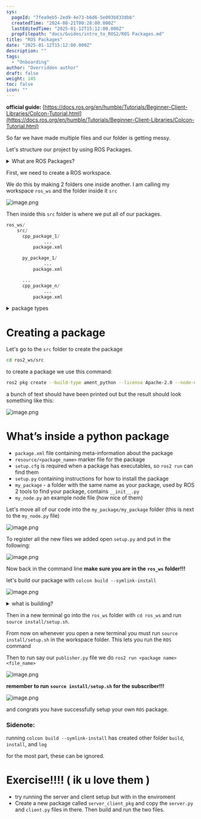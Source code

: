 ```yaml
---
sys:
  pageId: "7fea9eb5-2ed9-4e73-b6d6-5e093b833dbb"
  createdTime: "2024-08-21T00:28:00.000Z"
  lastEditedTime: "2025-01-12T15:12:00.000Z"
  propFilepath: "docs/Guides/intro_to_ROS2/ROS Packages.md"
title: "ROS Packages"
date: "2025-01-12T15:12:00.000Z"
description: ""
tags:
  - "Onboarding"
author: "Overridden author"
draft: false
weight: 145
toc: false
icon: ""
---
```


**official guide:** [https://docs.ros.org/en/humble/Tutorials/Beginner-Client-Libraries/Colcon-Tutorial.html](https://docs.ros.org/en/humble/Tutorials/Beginner-Client-Libraries/Colcon-Tutorial.html)

So far we have made multiple files and our folder is getting messy.

Let's structure our project by using ROS Packages.

<details>

<summary>What are ROS Packages?</summary>

ROS Packages are, as the name implies, packages of code that are highly sharable between ROS developers.

They consist of a folder, `package.xml` file, and source code

```python
      cpp_package_1/
		      ... imagine much code files here ..
          package.xml
```

</details>

First, we need to create a ROS workspace.

We do this by making 2 folders one inside another. I am calling my workspace `ros_ws` and the folder inside it `src`

![image.png](https://prod-files-secure.s3.us-west-2.amazonaws.com/d518164a-d88e-44d1-a4ee-3adb3bd8bce0/70706947-fd18-4537-a67b-e12946812d31/image.png?X-Amz-Algorithm=AWS4-HMAC-SHA256&X-Amz-Content-Sha256=UNSIGNED-PAYLOAD&X-Amz-Credential=ASIAZI2LB4664M3R5DTP%2F20250505%2Fus-west-2%2Fs3%2Faws4_request&X-Amz-Date=20250505T161123Z&X-Amz-Expires=3600&X-Amz-Security-Token=IQoJb3JpZ2luX2VjEIj%2F%2F%2F%2F%2F%2F%2F%2F%2F%2FwEaCXVzLXdlc3QtMiJHMEUCIBsIoZSjfRfzWIlcQm5xOg6ak1XqxBOVS6eSuNMFIORxAiEA1pYY4a9UqjyjJjrHScQi1ZDCpN8u21l2TtjK3nHZXYUq%2FwMIMBAAGgw2Mzc0MjMxODM4MDUiDGLtPwgrvndc5DBXKCrcA9LkO%2Fbbd8EH1QABpqDV%2Bc%2Bjec%2BYXQbWTaTo2Su%2BnyivDlLPnEQ2DsEqVnaA44e58Z1glv9MpfbXZVtjO449ifEOEhRxGgFzlu%2BSNaLMrrnFSg8jgtVJnrgV6UX7u2vYxwU6UnmUoFF9AO3eWidYl0C43VciCOGZm1kiTMFtvf0N%2Bks7zb6RU%2F0zFebrAdX3KfviTpDnwESLTPz%2FNK5W%2FjvsGQrF2ErnBhvCa%2F21sFAL8TuNHTvL5RUyDNDqnSiI90dbWHkWUtKRu5%2BQGktkUBSdZVJSnUK%2B5KEOZFR1KPSL2e%2BJauNKidpyUZibr%2FktCFoMWBO%2Bf6%2BV%2BmLYvKgXXO9LU3tCSP%2FKqiVq70ZywWLeUD5nf9rYdiLJkw7c09uxppU5PpBOwf0xZJRrbrixraBOQr56RSgiDRe9TaMWu1oarTjHU6uUHXanCD8ONsTbqFq0Ej4aYv%2FcOAy5e7%2FI6S6TMV8R66nds6KaKTnaqO5ZMS04n6T1pQi4mWHr86DDu6%2F%2BtvdO1Q4qZy0LTBKkcWjt0PqtNozZcXxOBbSJ6ZfyNUVxFfr171B8VQYZTCix%2FA2h0sHqKmp5twXubHqawK1TYOuZdxK0WZAQWR4v1jUSeWaQ0VGpA3WGao%2BfMK6x48AGOqUBbB%2BZHvR284X%2Bqk%2FJgIWwXKINWgj9Gnd9XlRrb81TgrTLMVKn1AwoxvZMy0Y0hGCiQoDA30UOlq4vMRldWp%2BHPlibdZvSCOKKS%2Bl98SrRNpDqAePdlE6MHvArZKMO1XoivM1EmL6VZ4j1J%2FvsCMdO1VuH8KMJzwIswVYZskHsFygrnl2Wmco4WcvkvwwvlL3FSKuou3Mv3HuMiVcP5XO2wbdJ7J%2FU&X-Amz-Signature=183258dc7f80a1f00eeba7affcc0c0ef3cb15931969a1a41939ec446e4dbcd02&X-Amz-SignedHeaders=host&x-id=GetObject)

Then inside this `src` folder is where we put all of our packages.

```python
ros_ws/
    src/
      cpp_package_1/
		      ...
          package.xml

      py_package_1/
		      ...
          package.xml

      ...
      cpp_package_n/
		      ...
          package.xml

```

<details>

<summary>package types</summary>

packages can be either `C++` or python.

the intern file structure is different for each but for this guide we will stick to creating python packages

</details>

# Creating a package

Let's go to the `src` folder to create the package

```bash
cd ros2_ws/src
```

to create a package we use this command:

```bash
ros2 pkg create --build-type ament_python --license Apache-2.0 --node-name my_node my_package
```

a bunch of text should have been printed out but the result should look something like this:

![image.png](https://prod-files-secure.s3.us-west-2.amazonaws.com/d518164a-d88e-44d1-a4ee-3adb3bd8bce0/e6cf1e3f-8512-4a3e-b131-079f800bf3e8/image.png?X-Amz-Algorithm=AWS4-HMAC-SHA256&X-Amz-Content-Sha256=UNSIGNED-PAYLOAD&X-Amz-Credential=ASIAZI2LB4664M3R5DTP%2F20250505%2Fus-west-2%2Fs3%2Faws4_request&X-Amz-Date=20250505T161123Z&X-Amz-Expires=3600&X-Amz-Security-Token=IQoJb3JpZ2luX2VjEIj%2F%2F%2F%2F%2F%2F%2F%2F%2F%2FwEaCXVzLXdlc3QtMiJHMEUCIBsIoZSjfRfzWIlcQm5xOg6ak1XqxBOVS6eSuNMFIORxAiEA1pYY4a9UqjyjJjrHScQi1ZDCpN8u21l2TtjK3nHZXYUq%2FwMIMBAAGgw2Mzc0MjMxODM4MDUiDGLtPwgrvndc5DBXKCrcA9LkO%2Fbbd8EH1QABpqDV%2Bc%2Bjec%2BYXQbWTaTo2Su%2BnyivDlLPnEQ2DsEqVnaA44e58Z1glv9MpfbXZVtjO449ifEOEhRxGgFzlu%2BSNaLMrrnFSg8jgtVJnrgV6UX7u2vYxwU6UnmUoFF9AO3eWidYl0C43VciCOGZm1kiTMFtvf0N%2Bks7zb6RU%2F0zFebrAdX3KfviTpDnwESLTPz%2FNK5W%2FjvsGQrF2ErnBhvCa%2F21sFAL8TuNHTvL5RUyDNDqnSiI90dbWHkWUtKRu5%2BQGktkUBSdZVJSnUK%2B5KEOZFR1KPSL2e%2BJauNKidpyUZibr%2FktCFoMWBO%2Bf6%2BV%2BmLYvKgXXO9LU3tCSP%2FKqiVq70ZywWLeUD5nf9rYdiLJkw7c09uxppU5PpBOwf0xZJRrbrixraBOQr56RSgiDRe9TaMWu1oarTjHU6uUHXanCD8ONsTbqFq0Ej4aYv%2FcOAy5e7%2FI6S6TMV8R66nds6KaKTnaqO5ZMS04n6T1pQi4mWHr86DDu6%2F%2BtvdO1Q4qZy0LTBKkcWjt0PqtNozZcXxOBbSJ6ZfyNUVxFfr171B8VQYZTCix%2FA2h0sHqKmp5twXubHqawK1TYOuZdxK0WZAQWR4v1jUSeWaQ0VGpA3WGao%2BfMK6x48AGOqUBbB%2BZHvR284X%2Bqk%2FJgIWwXKINWgj9Gnd9XlRrb81TgrTLMVKn1AwoxvZMy0Y0hGCiQoDA30UOlq4vMRldWp%2BHPlibdZvSCOKKS%2Bl98SrRNpDqAePdlE6MHvArZKMO1XoivM1EmL6VZ4j1J%2FvsCMdO1VuH8KMJzwIswVYZskHsFygrnl2Wmco4WcvkvwwvlL3FSKuou3Mv3HuMiVcP5XO2wbdJ7J%2FU&X-Amz-Signature=97bfb56845a2ec7a4d2e04bc23955a8327743c8852803aad0d77cf368f8d8f10&X-Amz-SignedHeaders=host&x-id=GetObject)

# What’s inside a python package

- `package.xml` file containing meta-information about the package
- `resource/<package_name>` marker file for the package
- `setup.cfg` is required when a package has executables, so `ros2 run` can find them
- `setup.py` containing instructions for how to install the package
- `my_package` - a folder with the same name as your package, used by ROS 2 tools to find your package, contains `__init__.py`
- `my_node.py` an example node file (how nice of them)

Let's move all of our code into the `my_package/my_package` folder (this is next to the `my_node.py` file)

![image.png](https://prod-files-secure.s3.us-west-2.amazonaws.com/d518164a-d88e-44d1-a4ee-3adb3bd8bce0/9ce58f11-0da9-4d3e-b86d-506a9685d378/image.png?X-Amz-Algorithm=AWS4-HMAC-SHA256&X-Amz-Content-Sha256=UNSIGNED-PAYLOAD&X-Amz-Credential=ASIAZI2LB4664M3R5DTP%2F20250505%2Fus-west-2%2Fs3%2Faws4_request&X-Amz-Date=20250505T161123Z&X-Amz-Expires=3600&X-Amz-Security-Token=IQoJb3JpZ2luX2VjEIj%2F%2F%2F%2F%2F%2F%2F%2F%2F%2FwEaCXVzLXdlc3QtMiJHMEUCIBsIoZSjfRfzWIlcQm5xOg6ak1XqxBOVS6eSuNMFIORxAiEA1pYY4a9UqjyjJjrHScQi1ZDCpN8u21l2TtjK3nHZXYUq%2FwMIMBAAGgw2Mzc0MjMxODM4MDUiDGLtPwgrvndc5DBXKCrcA9LkO%2Fbbd8EH1QABpqDV%2Bc%2Bjec%2BYXQbWTaTo2Su%2BnyivDlLPnEQ2DsEqVnaA44e58Z1glv9MpfbXZVtjO449ifEOEhRxGgFzlu%2BSNaLMrrnFSg8jgtVJnrgV6UX7u2vYxwU6UnmUoFF9AO3eWidYl0C43VciCOGZm1kiTMFtvf0N%2Bks7zb6RU%2F0zFebrAdX3KfviTpDnwESLTPz%2FNK5W%2FjvsGQrF2ErnBhvCa%2F21sFAL8TuNHTvL5RUyDNDqnSiI90dbWHkWUtKRu5%2BQGktkUBSdZVJSnUK%2B5KEOZFR1KPSL2e%2BJauNKidpyUZibr%2FktCFoMWBO%2Bf6%2BV%2BmLYvKgXXO9LU3tCSP%2FKqiVq70ZywWLeUD5nf9rYdiLJkw7c09uxppU5PpBOwf0xZJRrbrixraBOQr56RSgiDRe9TaMWu1oarTjHU6uUHXanCD8ONsTbqFq0Ej4aYv%2FcOAy5e7%2FI6S6TMV8R66nds6KaKTnaqO5ZMS04n6T1pQi4mWHr86DDu6%2F%2BtvdO1Q4qZy0LTBKkcWjt0PqtNozZcXxOBbSJ6ZfyNUVxFfr171B8VQYZTCix%2FA2h0sHqKmp5twXubHqawK1TYOuZdxK0WZAQWR4v1jUSeWaQ0VGpA3WGao%2BfMK6x48AGOqUBbB%2BZHvR284X%2Bqk%2FJgIWwXKINWgj9Gnd9XlRrb81TgrTLMVKn1AwoxvZMy0Y0hGCiQoDA30UOlq4vMRldWp%2BHPlibdZvSCOKKS%2Bl98SrRNpDqAePdlE6MHvArZKMO1XoivM1EmL6VZ4j1J%2FvsCMdO1VuH8KMJzwIswVYZskHsFygrnl2Wmco4WcvkvwwvlL3FSKuou3Mv3HuMiVcP5XO2wbdJ7J%2FU&X-Amz-Signature=1f503f098d0726b41b11b1badea44fdfe763c9a5f2fc29cdc5eaa4f2bcdbc580&X-Amz-SignedHeaders=host&x-id=GetObject)

To register all the new files we added open `setup.py` and put in the following:

![image.png](https://prod-files-secure.s3.us-west-2.amazonaws.com/d518164a-d88e-44d1-a4ee-3adb3bd8bce0/1cd7c262-4cae-4496-9d75-c178537d24a2/image.png?X-Amz-Algorithm=AWS4-HMAC-SHA256&X-Amz-Content-Sha256=UNSIGNED-PAYLOAD&X-Amz-Credential=ASIAZI2LB4664M3R5DTP%2F20250505%2Fus-west-2%2Fs3%2Faws4_request&X-Amz-Date=20250505T161123Z&X-Amz-Expires=3600&X-Amz-Security-Token=IQoJb3JpZ2luX2VjEIj%2F%2F%2F%2F%2F%2F%2F%2F%2F%2FwEaCXVzLXdlc3QtMiJHMEUCIBsIoZSjfRfzWIlcQm5xOg6ak1XqxBOVS6eSuNMFIORxAiEA1pYY4a9UqjyjJjrHScQi1ZDCpN8u21l2TtjK3nHZXYUq%2FwMIMBAAGgw2Mzc0MjMxODM4MDUiDGLtPwgrvndc5DBXKCrcA9LkO%2Fbbd8EH1QABpqDV%2Bc%2Bjec%2BYXQbWTaTo2Su%2BnyivDlLPnEQ2DsEqVnaA44e58Z1glv9MpfbXZVtjO449ifEOEhRxGgFzlu%2BSNaLMrrnFSg8jgtVJnrgV6UX7u2vYxwU6UnmUoFF9AO3eWidYl0C43VciCOGZm1kiTMFtvf0N%2Bks7zb6RU%2F0zFebrAdX3KfviTpDnwESLTPz%2FNK5W%2FjvsGQrF2ErnBhvCa%2F21sFAL8TuNHTvL5RUyDNDqnSiI90dbWHkWUtKRu5%2BQGktkUBSdZVJSnUK%2B5KEOZFR1KPSL2e%2BJauNKidpyUZibr%2FktCFoMWBO%2Bf6%2BV%2BmLYvKgXXO9LU3tCSP%2FKqiVq70ZywWLeUD5nf9rYdiLJkw7c09uxppU5PpBOwf0xZJRrbrixraBOQr56RSgiDRe9TaMWu1oarTjHU6uUHXanCD8ONsTbqFq0Ej4aYv%2FcOAy5e7%2FI6S6TMV8R66nds6KaKTnaqO5ZMS04n6T1pQi4mWHr86DDu6%2F%2BtvdO1Q4qZy0LTBKkcWjt0PqtNozZcXxOBbSJ6ZfyNUVxFfr171B8VQYZTCix%2FA2h0sHqKmp5twXubHqawK1TYOuZdxK0WZAQWR4v1jUSeWaQ0VGpA3WGao%2BfMK6x48AGOqUBbB%2BZHvR284X%2Bqk%2FJgIWwXKINWgj9Gnd9XlRrb81TgrTLMVKn1AwoxvZMy0Y0hGCiQoDA30UOlq4vMRldWp%2BHPlibdZvSCOKKS%2Bl98SrRNpDqAePdlE6MHvArZKMO1XoivM1EmL6VZ4j1J%2FvsCMdO1VuH8KMJzwIswVYZskHsFygrnl2Wmco4WcvkvwwvlL3FSKuou3Mv3HuMiVcP5XO2wbdJ7J%2FU&X-Amz-Signature=c2ea2dc583561693a06033e0982e39e8ee2a63636527f6864f6978a8250b3653&X-Amz-SignedHeaders=host&x-id=GetObject)

Now back in the command line **make sure you are in the** **`ros_ws`** **folder!!!**

let's build our package with `colcon build --symlink-install`

![image.png](https://prod-files-secure.s3.us-west-2.amazonaws.com/d518164a-d88e-44d1-a4ee-3adb3bd8bce0/2f2a0d27-b173-48fd-b189-5f5c0ce65619/image.png?X-Amz-Algorithm=AWS4-HMAC-SHA256&X-Amz-Content-Sha256=UNSIGNED-PAYLOAD&X-Amz-Credential=ASIAZI2LB4664M3R5DTP%2F20250505%2Fus-west-2%2Fs3%2Faws4_request&X-Amz-Date=20250505T161123Z&X-Amz-Expires=3600&X-Amz-Security-Token=IQoJb3JpZ2luX2VjEIj%2F%2F%2F%2F%2F%2F%2F%2F%2F%2FwEaCXVzLXdlc3QtMiJHMEUCIBsIoZSjfRfzWIlcQm5xOg6ak1XqxBOVS6eSuNMFIORxAiEA1pYY4a9UqjyjJjrHScQi1ZDCpN8u21l2TtjK3nHZXYUq%2FwMIMBAAGgw2Mzc0MjMxODM4MDUiDGLtPwgrvndc5DBXKCrcA9LkO%2Fbbd8EH1QABpqDV%2Bc%2Bjec%2BYXQbWTaTo2Su%2BnyivDlLPnEQ2DsEqVnaA44e58Z1glv9MpfbXZVtjO449ifEOEhRxGgFzlu%2BSNaLMrrnFSg8jgtVJnrgV6UX7u2vYxwU6UnmUoFF9AO3eWidYl0C43VciCOGZm1kiTMFtvf0N%2Bks7zb6RU%2F0zFebrAdX3KfviTpDnwESLTPz%2FNK5W%2FjvsGQrF2ErnBhvCa%2F21sFAL8TuNHTvL5RUyDNDqnSiI90dbWHkWUtKRu5%2BQGktkUBSdZVJSnUK%2B5KEOZFR1KPSL2e%2BJauNKidpyUZibr%2FktCFoMWBO%2Bf6%2BV%2BmLYvKgXXO9LU3tCSP%2FKqiVq70ZywWLeUD5nf9rYdiLJkw7c09uxppU5PpBOwf0xZJRrbrixraBOQr56RSgiDRe9TaMWu1oarTjHU6uUHXanCD8ONsTbqFq0Ej4aYv%2FcOAy5e7%2FI6S6TMV8R66nds6KaKTnaqO5ZMS04n6T1pQi4mWHr86DDu6%2F%2BtvdO1Q4qZy0LTBKkcWjt0PqtNozZcXxOBbSJ6ZfyNUVxFfr171B8VQYZTCix%2FA2h0sHqKmp5twXubHqawK1TYOuZdxK0WZAQWR4v1jUSeWaQ0VGpA3WGao%2BfMK6x48AGOqUBbB%2BZHvR284X%2Bqk%2FJgIWwXKINWgj9Gnd9XlRrb81TgrTLMVKn1AwoxvZMy0Y0hGCiQoDA30UOlq4vMRldWp%2BHPlibdZvSCOKKS%2Bl98SrRNpDqAePdlE6MHvArZKMO1XoivM1EmL6VZ4j1J%2FvsCMdO1VuH8KMJzwIswVYZskHsFygrnl2Wmco4WcvkvwwvlL3FSKuou3Mv3HuMiVcP5XO2wbdJ7J%2FU&X-Amz-Signature=61603c70b6ba990eab9194339a2a2c0b59caf0f35329b03527285519d54ae8e3&X-Amz-SignedHeaders=host&x-id=GetObject)

<details>

<summary>what is building?</summary>

if you are a CS major at Rose-Hulman you will learn the answer to this in CSSE132

but TLDR; is it combines all the code files into one program that can be run easily 

</details>

Then in a new terminal go into the `ros_ws` folder with `cd ros_ws` and run `source install/setup.sh`. 

From now on whenever you open a new terminal you must run `source install/setup.sh` in the workspace folder. This lets you run the `ROS` command

Then to run say our `publisher.py` file we do `ros2 run <package name> <file_name>`

![image.png](https://prod-files-secure.s3.us-west-2.amazonaws.com/d518164a-d88e-44d1-a4ee-3adb3bd8bce0/4f4b1219-3a44-4632-aa0a-ce3471699f59/image.png?X-Amz-Algorithm=AWS4-HMAC-SHA256&X-Amz-Content-Sha256=UNSIGNED-PAYLOAD&X-Amz-Credential=ASIAZI2LB4664M3R5DTP%2F20250505%2Fus-west-2%2Fs3%2Faws4_request&X-Amz-Date=20250505T161123Z&X-Amz-Expires=3600&X-Amz-Security-Token=IQoJb3JpZ2luX2VjEIj%2F%2F%2F%2F%2F%2F%2F%2F%2F%2FwEaCXVzLXdlc3QtMiJHMEUCIBsIoZSjfRfzWIlcQm5xOg6ak1XqxBOVS6eSuNMFIORxAiEA1pYY4a9UqjyjJjrHScQi1ZDCpN8u21l2TtjK3nHZXYUq%2FwMIMBAAGgw2Mzc0MjMxODM4MDUiDGLtPwgrvndc5DBXKCrcA9LkO%2Fbbd8EH1QABpqDV%2Bc%2Bjec%2BYXQbWTaTo2Su%2BnyivDlLPnEQ2DsEqVnaA44e58Z1glv9MpfbXZVtjO449ifEOEhRxGgFzlu%2BSNaLMrrnFSg8jgtVJnrgV6UX7u2vYxwU6UnmUoFF9AO3eWidYl0C43VciCOGZm1kiTMFtvf0N%2Bks7zb6RU%2F0zFebrAdX3KfviTpDnwESLTPz%2FNK5W%2FjvsGQrF2ErnBhvCa%2F21sFAL8TuNHTvL5RUyDNDqnSiI90dbWHkWUtKRu5%2BQGktkUBSdZVJSnUK%2B5KEOZFR1KPSL2e%2BJauNKidpyUZibr%2FktCFoMWBO%2Bf6%2BV%2BmLYvKgXXO9LU3tCSP%2FKqiVq70ZywWLeUD5nf9rYdiLJkw7c09uxppU5PpBOwf0xZJRrbrixraBOQr56RSgiDRe9TaMWu1oarTjHU6uUHXanCD8ONsTbqFq0Ej4aYv%2FcOAy5e7%2FI6S6TMV8R66nds6KaKTnaqO5ZMS04n6T1pQi4mWHr86DDu6%2F%2BtvdO1Q4qZy0LTBKkcWjt0PqtNozZcXxOBbSJ6ZfyNUVxFfr171B8VQYZTCix%2FA2h0sHqKmp5twXubHqawK1TYOuZdxK0WZAQWR4v1jUSeWaQ0VGpA3WGao%2BfMK6x48AGOqUBbB%2BZHvR284X%2Bqk%2FJgIWwXKINWgj9Gnd9XlRrb81TgrTLMVKn1AwoxvZMy0Y0hGCiQoDA30UOlq4vMRldWp%2BHPlibdZvSCOKKS%2Bl98SrRNpDqAePdlE6MHvArZKMO1XoivM1EmL6VZ4j1J%2FvsCMdO1VuH8KMJzwIswVYZskHsFygrnl2Wmco4WcvkvwwvlL3FSKuou3Mv3HuMiVcP5XO2wbdJ7J%2FU&X-Amz-Signature=a36be9ec1b1c3e80507bc4fe0523139f2510a52c21b01eb694a3b29d3ec33224&X-Amz-SignedHeaders=host&x-id=GetObject)

**remember to run** **`source install/setup.sh`** **for the subscriber!!!**

![image.png](https://prod-files-secure.s3.us-west-2.amazonaws.com/d518164a-d88e-44d1-a4ee-3adb3bd8bce0/02121119-dad4-49ec-8356-c956108b4243/image.png?X-Amz-Algorithm=AWS4-HMAC-SHA256&X-Amz-Content-Sha256=UNSIGNED-PAYLOAD&X-Amz-Credential=ASIAZI2LB4664M3R5DTP%2F20250505%2Fus-west-2%2Fs3%2Faws4_request&X-Amz-Date=20250505T161123Z&X-Amz-Expires=3600&X-Amz-Security-Token=IQoJb3JpZ2luX2VjEIj%2F%2F%2F%2F%2F%2F%2F%2F%2F%2FwEaCXVzLXdlc3QtMiJHMEUCIBsIoZSjfRfzWIlcQm5xOg6ak1XqxBOVS6eSuNMFIORxAiEA1pYY4a9UqjyjJjrHScQi1ZDCpN8u21l2TtjK3nHZXYUq%2FwMIMBAAGgw2Mzc0MjMxODM4MDUiDGLtPwgrvndc5DBXKCrcA9LkO%2Fbbd8EH1QABpqDV%2Bc%2Bjec%2BYXQbWTaTo2Su%2BnyivDlLPnEQ2DsEqVnaA44e58Z1glv9MpfbXZVtjO449ifEOEhRxGgFzlu%2BSNaLMrrnFSg8jgtVJnrgV6UX7u2vYxwU6UnmUoFF9AO3eWidYl0C43VciCOGZm1kiTMFtvf0N%2Bks7zb6RU%2F0zFebrAdX3KfviTpDnwESLTPz%2FNK5W%2FjvsGQrF2ErnBhvCa%2F21sFAL8TuNHTvL5RUyDNDqnSiI90dbWHkWUtKRu5%2BQGktkUBSdZVJSnUK%2B5KEOZFR1KPSL2e%2BJauNKidpyUZibr%2FktCFoMWBO%2Bf6%2BV%2BmLYvKgXXO9LU3tCSP%2FKqiVq70ZywWLeUD5nf9rYdiLJkw7c09uxppU5PpBOwf0xZJRrbrixraBOQr56RSgiDRe9TaMWu1oarTjHU6uUHXanCD8ONsTbqFq0Ej4aYv%2FcOAy5e7%2FI6S6TMV8R66nds6KaKTnaqO5ZMS04n6T1pQi4mWHr86DDu6%2F%2BtvdO1Q4qZy0LTBKkcWjt0PqtNozZcXxOBbSJ6ZfyNUVxFfr171B8VQYZTCix%2FA2h0sHqKmp5twXubHqawK1TYOuZdxK0WZAQWR4v1jUSeWaQ0VGpA3WGao%2BfMK6x48AGOqUBbB%2BZHvR284X%2Bqk%2FJgIWwXKINWgj9Gnd9XlRrb81TgrTLMVKn1AwoxvZMy0Y0hGCiQoDA30UOlq4vMRldWp%2BHPlibdZvSCOKKS%2Bl98SrRNpDqAePdlE6MHvArZKMO1XoivM1EmL6VZ4j1J%2FvsCMdO1VuH8KMJzwIswVYZskHsFygrnl2Wmco4WcvkvwwvlL3FSKuou3Mv3HuMiVcP5XO2wbdJ7J%2FU&X-Amz-Signature=21e2dd287ed034314f07229c2337f81a560013fde4d1feabf310a319cd3ac3c9&X-Amz-SignedHeaders=host&x-id=GetObject)

and congrats you have successfully setup your own `ROS` package.

### Sidenote:

running `colcon build --symlink-install` has created other folder `build`, `install`, and `log`

for the most part, these can be ignored.

# Exercise!!!! ( ik u love them )

- try running the server and client setup but with in the enviroment
- Create a new package called `server_client_pkg` and copy the `server.py` and `client.py` files in there. Then build and run the two files.

